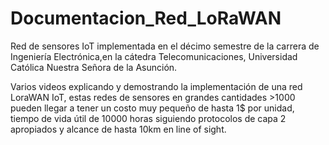 # Documentacion_Red_LoRaWAN
Red de sensores IoT implementada en el décimo semestre de la carrera de Ingeniería Electrónica,en la cátedra Telecomunicaciones, Universidad Católica Nuestra Señora de la Asunción.

Varios videos explicando y demostrando la implementación de una red LoraWAN IoT, estas redes de sensores en grandes cantidades >1000 pueden llegar a tener un costo muy pequeño
de hasta 1$ por unidad, tiempo de vida útil de 10000 horas siguiendo protocolos de capa 2 apropiados y alcance de hasta 10km en line of sight. 
